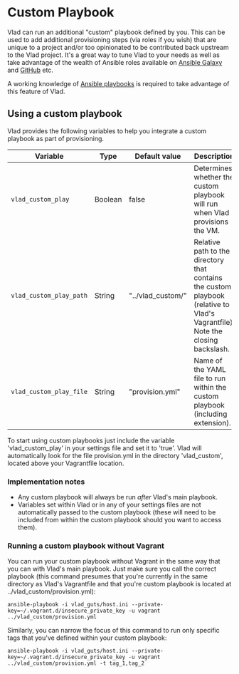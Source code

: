 <h1>Custom Playbook</h1>

Vlad can run an additional "custom" playbook defined by you. This can be used to add additional provisioning steps (via roles if you wish) that are unique to a project and/or too opinionated to be contributed back upstream to the Vlad project. It's a great way to tune Vlad to your needs as well as take advantage of the wealth of Ansible roles available on [Ansible Galaxy](https://galaxy.ansible.com) and [GitHub](https://github.com/search?utf8=%E2%9C%93&q=where%27s+the+ansible+guff+yo%3F&type=Repositories&ref=searchresults) etc.

A working knowledge of [Ansible playbooks](http://docs.ansible.com/playbooks.html) is required to take advantage of this feature of Vlad.

## Using a custom playbook

Vlad provides the following variables to help you integrate a custom playbook as part of provisioning.

| Variable | Type | Default value | Description |
|---|---|---|---|
| `vlad_custom_play` | Boolean | false | Determines whether the custom playbook will run when Vlad provisions the VM. |
| `vlad_custom_play_path` | String  | "../vlad_custom/" | Relative path to the directory that contains the custom playbook (relative to Vlad's Vagrantfile). Note the closing backslash. |
| `vlad_custom_play_file`  | String | "provision.yml" | Name of the YAML file to run within the custom playbook (including extension). |

To start using custom playbooks just include the variable 'vlad_custom_play' in your settings file and set it to 'true'. Vlad will automatically look for the file provision.yml in the directory 'vlad_custom', located above your Vagrantfile location.

### Implementation notes

- Any custom playbook will always be run _after_ Vlad's main playbook.
- Variables set within Vlad or in any of your settings files are not automatically passed to the custom playbook (these will need to be included from within the custom playbook should you want to access them).

### Running a custom playbook without Vagrant

You can run your custom playbook without Vagrant in the same way that you can with Vlad's main playbook. Just make sure you call the correct playbook (this command presumes that you're currently in the same directory as Vlad's Vagrantfile and that you're custom playbook is located at ../vlad_custom/provision.yml):

    ansible-playbook -i vlad_guts/host.ini --private-key=~/.vagrant.d/insecure_private_key -u vagrant ../vlad_custom/provision.yml

Similarly, you can narrow the focus of this command to run only specific tags that you've defined within your custom playbook:

    ansible-playbook -i vlad_guts/host.ini --private-key=~/.vagrant.d/insecure_private_key -u vagrant ../vlad_custom/provision.yml -t tag_1,tag_2

